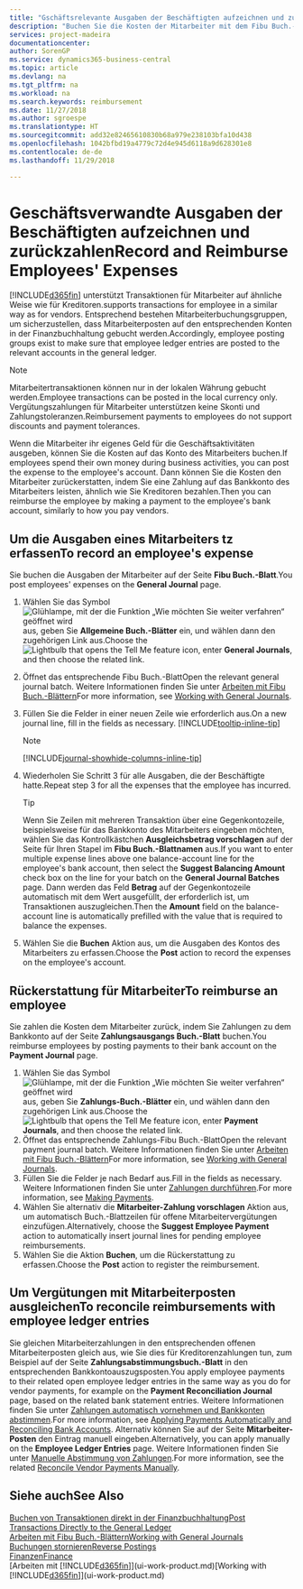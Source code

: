 ```yaml
---
title: "Gschäftsrelevante Ausgaben der Beschäftigten aufzeichnen und zurückzahlen | Microsoft Docs"
description: "Buchen Sie die Kosten der Mitarbeiter mit dem Fibu Buch.-Blatt zu dem Konto und buchen Sie später die Zahlung an das Bankkonto des Mitarbeiters, dem die geschäftsverwandten Ausgaben zurückzuerstatten sind."
services: project-madeira
documentationcenter: 
author: SorenGP
ms.service: dynamics365-business-central
ms.topic: article
ms.devlang: na
ms.tgt_pltfrm: na
ms.workload: na
ms.search.keywords: reimbursement
ms.date: 11/27/2018
ms.author: sgroespe
ms.translationtype: HT
ms.sourcegitcommit: add32e82465610830b68a979e238103bfa10d438
ms.openlocfilehash: 1042bfbd19a4779c72d4e945d6118a9d628301e8
ms.contentlocale: de-de
ms.lasthandoff: 11/29/2018

---
```

# <a name="record-and-reimburse-employees-expenses"></a><span data-ttu-id="df4e9-103">Geschäftsverwandte Ausgaben der Beschäftigten aufzeichnen und zurückzahlen</span><span class="sxs-lookup"><span data-stu-id="df4e9-103">Record and Reimburse Employees' Expenses</span></span>
[!INCLUDE[d365fin](includes/d365fin_md.md)] <span data-ttu-id="df4e9-104">unterstützt Transaktionen für Mitarbeiter auf ähnliche Weise wie für Kreditoren.</span><span class="sxs-lookup"><span data-stu-id="df4e9-104">supports transactions for employee in a similar way as for vendors.</span></span> <span data-ttu-id="df4e9-105">Entsprechend bestehen Mitarbeiterbuchungsgruppen, um sicherzustellen, dass Mitarbeiterposten auf den entsprechenden Konten in der Finanzbuchhaltung gebucht werden.</span><span class="sxs-lookup"><span data-stu-id="df4e9-105">Accordingly, employee posting groups exist to make sure that employee ledger entries are posted to the relevant accounts in the general ledger.</span></span>

> [!NOTE]  
> <span data-ttu-id="df4e9-106">Mitarbeitertransaktionen können nur in der lokalen Währung gebucht werden.</span><span class="sxs-lookup"><span data-stu-id="df4e9-106">Employee transactions can be posted in the local currency only.</span></span> <span data-ttu-id="df4e9-107">Vergütungszahlungen für Mitarbeiter unterstützen keine Skonti und Zahlungstoleranzen.</span><span class="sxs-lookup"><span data-stu-id="df4e9-107">Reimbursement payments to employees do not support discounts and payment tolerances.</span></span>

<span data-ttu-id="df4e9-108">Wenn die Mitarbeiter ihr eigenes Geld für die Geschäftsaktivitäten ausgeben, können Sie die Kosten auf das Konto des Mitarbeiters buchen.</span><span class="sxs-lookup"><span data-stu-id="df4e9-108">If employees spend their own money during business activities, you can post the expense to the employee's account.</span></span> <span data-ttu-id="df4e9-109">Dann können Sie die Kosten den Mitarbeiter zurückerstatten, indem Sie eine Zahlung auf das Bankkonto des Mitarbeiters leisten, ähnlich wie Sie Kreditoren bezahlen.</span><span class="sxs-lookup"><span data-stu-id="df4e9-109">Then you can reimburse the employee by making a payment to the employee's bank account, similarly to how you pay vendors.</span></span>

## <a name="to-record-an-employees-expense"></a><span data-ttu-id="df4e9-110">Um die Ausgaben eines Mitarbeiters tz erfassen</span><span class="sxs-lookup"><span data-stu-id="df4e9-110">To record an employee's expense</span></span>
<span data-ttu-id="df4e9-111">Sie buchen die Ausgaben der Mitarbeiter auf der Seite **Fibu Buch.-Blatt**.</span><span class="sxs-lookup"><span data-stu-id="df4e9-111">You post employees' expenses on the **General Journal** page.</span></span>
1. <span data-ttu-id="df4e9-112">Wählen Sie das Symbol ![Glühlampe, mit der die Funktion „Wie möchten Sie weiter verfahren“ geöffnet wird](media/ui-search/search_small.png "Wie möchten Sie weiter verfahren?") aus, geben Sie **Allgemeine Buch.-Blätter** ein, und wählen dann den zugehörigen Link aus.</span><span class="sxs-lookup"><span data-stu-id="df4e9-112">Choose the ![Lightbulb that opens the Tell Me feature](media/ui-search/search_small.png "Tell me what you want to do") icon, enter **General Journals**, and then choose the related link.</span></span>
2. <span data-ttu-id="df4e9-113">Öffnet das entsprechende Fibu Buch.-Blatt</span><span class="sxs-lookup"><span data-stu-id="df4e9-113">Open the relevant general journal batch.</span></span> <span data-ttu-id="df4e9-114">Weitere Informationen finden Sie unter [Arbeiten mit Fibu Buch.-Blättern](ui-work-general-journals.md)</span><span class="sxs-lookup"><span data-stu-id="df4e9-114">For more information, see [Working with General Journals](ui-work-general-journals.md).</span></span>
3. <span data-ttu-id="df4e9-115">Füllen Sie die Felder in einer neuen Zeile wie erforderlich aus.</span><span class="sxs-lookup"><span data-stu-id="df4e9-115">On a new journal line, fill in the fields as necessary.</span></span> [!INCLUDE[tooltip-inline-tip](includes/tooltip-inline-tip_md.md)]    

    > [!NOTE]
    > [!INCLUDE[journal-showhide-columns-inline-tip](includes/journal-showhide-columns-inline-tip.md)]
4. <span data-ttu-id="df4e9-116">Wiederholen Sie Schritt 3 für alle Ausgaben, die der Beschäftigte hatte.</span><span class="sxs-lookup"><span data-stu-id="df4e9-116">Repeat step 3 for all the expenses that the employee has incurred.</span></span>

    > [!TIP]  
    > <span data-ttu-id="df4e9-117">Wenn Sie Zeilen mit mehreren Transaktion über eine Gegenkontozeile, beispielsweise für das Bankkonto des Mitarbeiters eingeben möchten, wählen Sie das Kontrollkästchen **Ausgleichsbetrag vorschlagen** auf der Seite für Ihren Stapel im **Fibu Buch.-Blattnamen** aus.</span><span class="sxs-lookup"><span data-stu-id="df4e9-117">If you want to enter multiple expense lines above one balance-account line for the employee's bank account, then select the **Suggest Balancing Amount** check box on the line for your batch on the **General Journal Batches** page.</span></span> <span data-ttu-id="df4e9-118">Dann werden das Feld **Betrag** auf der Gegenkontozeile automatisch mit dem Wert ausgefüllt, der erforderlich ist, um Transaktionen auszugleichen.</span><span class="sxs-lookup"><span data-stu-id="df4e9-118">Then the **Amount** field on the balance-account line is automatically prefilled with the value that is required to balance the expenses.</span></span>
5. <span data-ttu-id="df4e9-119">Wählen Sie die **Buchen** Aktion aus, um die Ausgaben des Kontos des Mitarbeiters zu erfassen.</span><span class="sxs-lookup"><span data-stu-id="df4e9-119">Choose the **Post** action to record the expenses on the employee's account.</span></span>

## <a name="to-reimburse-an-employee"></a><span data-ttu-id="df4e9-120">Rückerstattung für Mitarbeiter</span><span class="sxs-lookup"><span data-stu-id="df4e9-120">To reimburse an employee</span></span>
<span data-ttu-id="df4e9-121">Sie zahlen die Kosten dem Mitarbeiter zurück, indem Sie Zahlungen zu dem Bankkonto auf der Seite **Zahlungsausgangs Buch.-Blatt** buchen.</span><span class="sxs-lookup"><span data-stu-id="df4e9-121">You reimburse employees by posting payments to their bank account on the **Payment Journal** page.</span></span>
1. <span data-ttu-id="df4e9-122">Wählen Sie das Symbol ![Glühlampe, mit der die Funktion „Wie möchten Sie weiter verfahren“ geöffnet wird](media/ui-search/search_small.png "Wie möchten Sie weiter verfahren?") aus, geben Sie **Zahlungs-Buch.-Blätter** ein, und wählen dann den zugehörigen Link aus.</span><span class="sxs-lookup"><span data-stu-id="df4e9-122">Choose the ![Lightbulb that opens the Tell Me feature](media/ui-search/search_small.png "Tell me what you want to do") icon, enter **Payment Journals**, and then choose the related link.</span></span>
2. <span data-ttu-id="df4e9-123">Öffnet das entsprechende Zahlungs-Fibu Buch.-Blatt</span><span class="sxs-lookup"><span data-stu-id="df4e9-123">Open the relevant payment journal batch.</span></span> <span data-ttu-id="df4e9-124">Weitere Informationen finden Sie unter [Arbeiten mit Fibu Buch.-Blättern](ui-work-general-journals.md)</span><span class="sxs-lookup"><span data-stu-id="df4e9-124">For more information, see [Working with General Journals](ui-work-general-journals.md).</span></span>
3. <span data-ttu-id="df4e9-125">Füllen Sie die Felder je nach Bedarf aus.</span><span class="sxs-lookup"><span data-stu-id="df4e9-125">Fill in the fields as necessary.</span></span> <span data-ttu-id="df4e9-126">Weitere Informationen finden Sie unter [Zahlungen durchführen](payables-make-payments.md).</span><span class="sxs-lookup"><span data-stu-id="df4e9-126">For more information, see [Making Payments](payables-make-payments.md).</span></span>
4. <span data-ttu-id="df4e9-127">Wählen Sie alternativ die **Mitarbeiter-Zahlung vorschlagen** Aktion aus, um automatisch Buch.-Blattzeilen für offene Mitarbeitervergütungen einzufügen.</span><span class="sxs-lookup"><span data-stu-id="df4e9-127">Alternatively, choose the **Suggest Employee Payment** action to automatically insert journal lines for pending employee reimbursements.</span></span>
5. <span data-ttu-id="df4e9-128">Wählen Sie die Aktion **Buchen**, um die Rückerstattung zu erfassen.</span><span class="sxs-lookup"><span data-stu-id="df4e9-128">Choose the **Post** action to register the reimbursement.</span></span>  

## <a name="to-reconcile-reimbursements-with-employee-ledger-entries"></a><span data-ttu-id="df4e9-129">Um Vergütungen mit Mitarbeiterposten ausgleichen</span><span class="sxs-lookup"><span data-stu-id="df4e9-129">To reconcile reimbursements with employee ledger entries</span></span>
<span data-ttu-id="df4e9-130">Sie gleichen Mitarbeiterzahlungen in den entsprechenden offenen Mitarbeiterposten gleich aus, wie Sie dies für Kreditorenzahlungen tun, zum Beispiel auf der Seite **Zahlungsabstimmungsbuch.-Blatt** in den entsprechenden Bankkontoauszugsposten.</span><span class="sxs-lookup"><span data-stu-id="df4e9-130">You apply employee payments to their related open employee ledger entries in the same way as you do for vendor payments, for example on the **Payment Reconciliation Journal** page, based on the related bank statement entries.</span></span> <span data-ttu-id="df4e9-131">Weitere Informationen finden Sie unter [Zahlungen automatisch vornehmen und Bankkonten abstimmen](receivables-apply-payments-auto-reconcile-bank-accounts.md).</span><span class="sxs-lookup"><span data-stu-id="df4e9-131">For more information, see [Applying Payments Automatically and Reconciling Bank Accounts](receivables-apply-payments-auto-reconcile-bank-accounts.md).</span></span> <span data-ttu-id="df4e9-132">Alternativ können Sie auf der Seite **Mitarbeiter-Posten** den Eintrag manuell eingeben.</span><span class="sxs-lookup"><span data-stu-id="df4e9-132">Alternatively, you can apply manually on the **Employee Ledger Entries** page.</span></span> <span data-ttu-id="df4e9-133">Weitere Informationen finden Sie unter [Manuelle Abstimmung von Zahlungen](payables-how-apply-purchase-transactions-manually.md).</span><span class="sxs-lookup"><span data-stu-id="df4e9-133">For more information, see the related [Reconcile Vendor Payments Manually](payables-how-apply-purchase-transactions-manually.md).</span></span>  

## <a name="see-also"></a><span data-ttu-id="df4e9-134">Siehe auch</span><span class="sxs-lookup"><span data-stu-id="df4e9-134">See Also</span></span>
[<span data-ttu-id="df4e9-135">Buchen von Transaktionen direkt in der Finanzbuchhaltung</span><span class="sxs-lookup"><span data-stu-id="df4e9-135">Post Transactions Directly to the General Ledger</span></span>](finance-how-post-transactions-directly.md)  
[<span data-ttu-id="df4e9-136">Arbeiten mit Fibu Buch.-Blättern</span><span class="sxs-lookup"><span data-stu-id="df4e9-136">Working with General Journals</span></span>](ui-work-general-journals.md)  
[<span data-ttu-id="df4e9-137">Buchungen stornieren</span><span class="sxs-lookup"><span data-stu-id="df4e9-137">Reverse Postings</span></span>](finance-how-reverse-journal-posting.md)  
[<span data-ttu-id="df4e9-138">Finanzen</span><span class="sxs-lookup"><span data-stu-id="df4e9-138">Finance</span></span>](finance.md)  
<span data-ttu-id="df4e9-139">[Arbeiten mit [!INCLUDE[d365fin](includes/d365fin_md.md)]](ui-work-product.md)</span><span class="sxs-lookup"><span data-stu-id="df4e9-139">[Working with [!INCLUDE[d365fin](includes/d365fin_md.md)]](ui-work-product.md)</span></span>  

